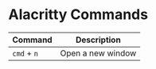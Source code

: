 # Alacritty Commands

| Command | Description |
| ------- | ----------- |
| `cmd` + `n` | Open a new window |
